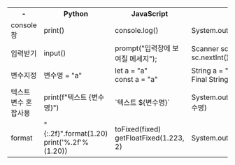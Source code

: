 <table>
    <tr>
        <th>-</th>
        <th>Python</th>
        <th>JavaScript</th>
        <th>Java</th>
    </tr>
    <tr>
        <td>console창</td>
        <td>print()</td>
        <td>console.log()</td>
        <td>System.out.println()</td>
    </tr>
    <tr>
        <td>입력받기</td>
        <td>input()</td>
        <td>prompt("입력창에 보여질 메세지");</td>
        <td>Scanner sc = new Scanner
        <br>sc.nextInt() / sc.nextLine()
        </td>
    </tr>
    <tr>
        <td>변수지정</td>
        <td>변수명 = "a"</td>
        <td>let a = "a"
        <br>const a = "a"
        </td>
        <td> String a = "a"
        <br> Final String A = "a"
        </td>
    </tr>
    <tr>
        <td>텍스트 변수 혼합사용</td>
        <td>print(f"텍스트 {변수명}")</td>
        <td>`텍스트 ${변수명}`</td>
        <td>System.out.println("텍스트" + 변수명)</td>
    </tr>
    <tr>
        <td>format</td>
        <td>"{:.2f}".format(1.20)
        <br>print('%.2f'%(1.20))
        </td>
        <td>toFixed(fixed)
        <br>getFloatFixed(1.223, 2)
        </td>
        <td>System.out.printf("%.2f\n",1.20)</td>
    </tr>
</table>

